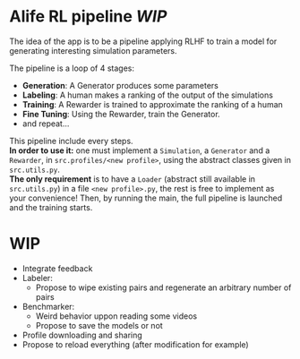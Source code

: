 # Alife RL pipeline _WIP_
The idea of the app is to be a pipeline applying RLHF to train a model for generating interesting simulation parameters.

The pipeline is a loop of 4 stages:
- **Generation**: A Generator produces some parameters
- **Labeling**: A human makes a ranking of the output of the simulations
- **Training**: A Rewarder is trained to approximate the ranking of a human
- **Fine Tuning**: Using the Rewarder, train the Generator.
- and repeat...

This pipeline include every steps.  
**In order to use it:** one must implement a `Simulation`, a `Generator` and a `Rewarder`, in `src.profiles/<new profile>`, using the abstract classes given in `src.utils.py`.  
**The only requirement** is to have a `Loader` (abstract still available in `src.utils.py`) in a file `<new profile>.py`, the rest is free to implement as your convenience!
Then, by running the main, the full pipeline is launched and the training starts.

# WIP
- Integrate feedback
- Labeler: 
    - Propose to wipe existing pairs and regenerate an arbitrary number of pairs
- Benchmarker:
    - Weird behavior uppon reading some videos
    - Propose to save the models or not
- Profile downloading and sharing
- Propose to reload everything (after modification for example)